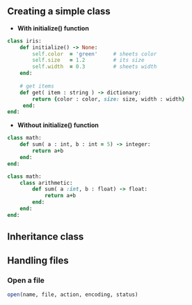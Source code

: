 ## Creating a simple class

- **With initialize() function**
```ruby
class iris:
    def initialize() -> None:
        self.color  = 'green'     # sheets color
        self.size   = 1.2         # its size
        self.width  = 0.3         # sheets width
    end:
    
    # get items
    def get( item : string ) -> dictionary:
        return {color : color, size: size, width : width}
     end:
end:    
```

- **Without initialize() function**
```ruby
class math:
    def sum( a : int, b : int = 5) -> integer:
        return a+b
    end:
end:

class math:
    class arithmetic:
        def sum( a :int, b : float) -> float:
            return a+b
        end:
    end:
end:
```

## Inheritance class

## Handling files
### Open a file 
```ruby
open(name, file, action, encoding, status)
```
